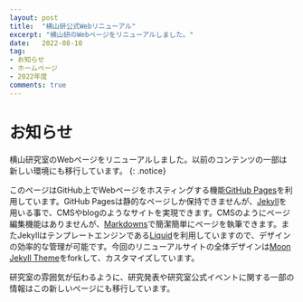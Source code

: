 ```yaml
---
layout: post
title:  "横山研公式Webリニューアル"
excerpt: "横山研のWebページをリニューアルしました。"
date:   2022-08-10
tag:
- お知らせ
- ホームページ
- 2022年度
comments: true
---
```


# お知らせ

横山研究室のWebページをリニューアルしました。以前のコンテンツの一部は新しい環境にも移行しています。
{: .notice}

このページはGitHub上でWebページをホスティングする機能[GitHub Pages](https://docs.github.com/ja/pages/getting-started-with-github-pages/about-github-pages)を利用しています。GitHub Pagesは静的なページしか保持できませんが、[Jekyll](http://jekyllrb-ja.github.io/)を用いる事で、CMSやblogのようなサイトを実現できます。CMSのようにページ編集機能はありませんが、[Markdowns](https://gist.github.com/mignonstyle/083c9e1651d7734f84c99b8cf49d57fa)で簡潔簡単にページを執筆できます。またJekyllはテンプレートエンジンである[Liquid](https://shopify.github.io/liquid/)を利用していますので、デザインの効率的な管理が可能です。今回のリニューアルサイトの全体デザインは[Moon Jekyll Theme](https://github.com/TaylanTatli/Moon)をforkして、カスタマイズしています。

研究室の雰囲気が伝わるように、研究発表や研究室公式イベントに関する一部の情報はこの新しいページにも移行しています。